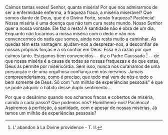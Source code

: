 Caímos tantas vezes! Senhor, quanta miséria! Por que nos admirarmos de ser a enfermidade enferma, a fraqueza fraca, a miséria miserável? Que somos diante de Deus, que é o Divino Forte, senão fraqueza? Paciência! Nossa miséria é uma doença que não tem cura neste mundo. Nosso Senhor quer a nossa vontade. Ele faz o resto! A santidade não é obra de um dia. Enquanto não tocarmos a nossa miséria com o dedo e não nos convencermos do nada que somos, ainda nos resta muito a caminhar. As quedas têm esta vantagem: ajudam-nos a desprezar-nos, a desconfiar de nossas próprias forças e a só confiar em Deus. Essa é a razão por que caímos tanto. Estejamos bem convencidos -- diz o Padre Caussada [^1] -- de que nossa miséria é a causa de todas as nossas fraquezas e de que estas, Deus as permite por misericórdia. Sem isso, nunca nos curaríamos de uma presunção e de uma orgulhosa confiança em nós mesmos. Jamais compreenderíamos, como é preciso, que todo mal vem de nós e todo o bem somente de Deus. Só com "um milhão de experiências pessoais" é que se pode adquirir o hábito desse duplo sentimento\...

Por que o desânimo quando nos achamos fracos e cobertos de miséria, caindo a cada passo? Que podemos nós? Humilhemo-nos! Paciência! Aspiremos à perfeição, à santidade, com e apesar de nossas misérias. Já temos um milhão de experiências pessoais?

[^1]: L' abandon à La Divine providence - T. II.